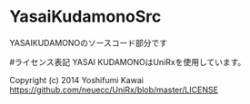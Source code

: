 # YasaiKudamonoSrc
YASAIKUDAMONOのソースコード部分です

#ライセンス表記
YASAI KUDAMONOはUniRxを使用しています。

  Copyright (c) 2014 Yoshifumi Kawai
  https://github.com/neuecc/UniRx/blob/master/LICENSE
